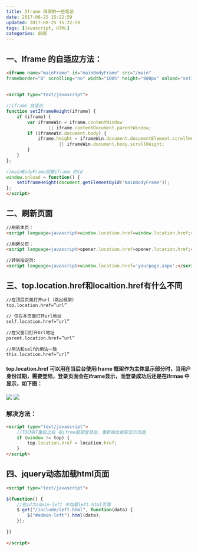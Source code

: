 ```yaml
---
title: Iframe 框架的一些笔记
date: 2017-08-25 15:22:59
updated: 2017-08-25 15:22:59
tags: [Javascript, HTML]
categories: 前端
---
```

## 一、Iframe 的自适应方法：
```html
<iframe name="mainFrame" id="mainBodyFrame" src="/main" 
frameborder="0" scrolling="no" width="100%" height="900px" onload="setIframeHeight(this)"></iframe>
 
 
<script type="text/javascript">
     
//iframe 自适应
function setIframeHeight(iframe) {
    if (iframe) {
        var iframeWin = iframe.contentWindow
                || iframe.contentDocument.parentWindow;
        if (iframeWin.document.body) {
            iframe.height = iframeWin.document.documentElement.scrollHeight
                    || iframeWin.document.body.scrollHeight;
        }
    }
};
 
//mainBodyFrame就是iframe 的id 
window.onload = function() {
    setIframeHeight(document.getElementById('mainBodyFrame'));
};
</script>
```
## 二、刷新页面
```html
//刷新本页：
<script language=javascript>window.location.href=window.location.href;</script>
 
//刷新父页：
<script language=javascript>opener.location.href=opener.location.href;</script>
 
//转到指定页:
<script language=javascript>window.location.href='yourpage.aspx';</script>
```
## 三、top.location.href和localtion.href有什么不同
```html
//在顶层页面打开url（跳出框架）
top.location.href=”url”          
 
// 仅在本页面打开url地址
self.location.href=”url”        
 　　
//在父窗口打开Url地址 　
parent.location.href=”url” 
　
//用法和self的用法一致  
this.location.href=”url”
```

#### top.location.href 可以用在当后台使用iframe 框架作为主体显示部分时，当用户身份过期，需要登陆，登录页面会在iframe显示，而登录成功后还是在ifrmae 中显示，如下图：

![](1504841712589094135.png)
![](1504841825227030037.png)

### 解决方法：
```html
<script type="text/javascript">
    //TOCMAT重启之后 在ifrme框架登录后，重新跳出框架显示页面
    if (window != top) {
        top.location.href = location.href;
    }
</script>
```

## 四、jquery动态加载html页面
```html
<script type="text/javascript">
 
$(function() {
    //在id为admin-left 中加载left.html页面
    $.get("/include/left.html", function(data) {
        $("#admin-left").html(data);
    });
      
})
 
</script>
```
